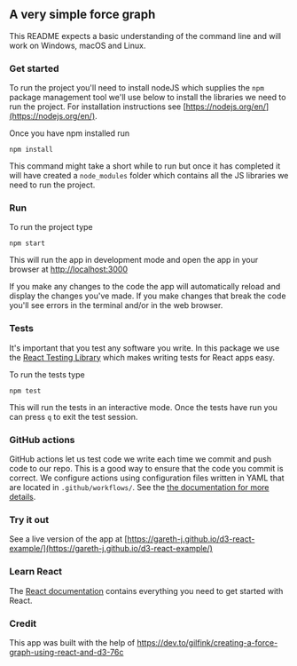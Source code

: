 ## A very simple force graph

This README expects a basic understanding of the command line and will work on Windows, macOS and Linux.

### Get started

To run the project you'll need to install nodeJS which supplies the `npm` package management tool we'll use below to install
the libraries we need to run the project. For installation instructions see [https://nodejs.org/en/](https://nodejs.org/en/). 

Once you have npm installed run

```
npm install
```

This command might take a short while to run but once it has completed it will have created a `node_modules` folder which contains
all the JS libraries we need to run the project.

### Run

To run the project type

```
npm start
```

This will run the app in development mode and open the app in your browser at [http://localhost:3000](http://localhost:3000)

If you make any changes to the code the app will automatically reload and display the changes you've made. If you make changes that break the code
you'll see errors in the terminal and/or in the web browser.

### Tests

It's important that you test any software you write. In this package we use the [React Testing Library](https://testing-library.com/docs/react-testing-library/intro) which makes writing tests for React apps easy.

To run the tests type

```
npm test
```

This will run the tests in an interactive mode. Once the tests have run you can press `q` to exit the test session.

### GitHub actions

GitHub actions let us test code we write each time we commit and push code to our repo. This is a good way to ensure that the code you commit is correct. We configure actions using configuration files written in YAML that are located in `.github/workflows/`. See the [the documentation for more details](https://docs.github.com/en/free-pro-team@latest/actions).

### Try it out

See a live version of the app at [https://gareth-j.github.io/d3-react-example/](https://gareth-j.github.io/d3-react-example/)

### Learn React

The [React documentation](https://reactjs.org/docs/getting-started.html) contains everything you need to get started with React.

### Credit

This app was built with the help of https://dev.to/gilfink/creating-a-force-graph-using-react-and-d3-76c
